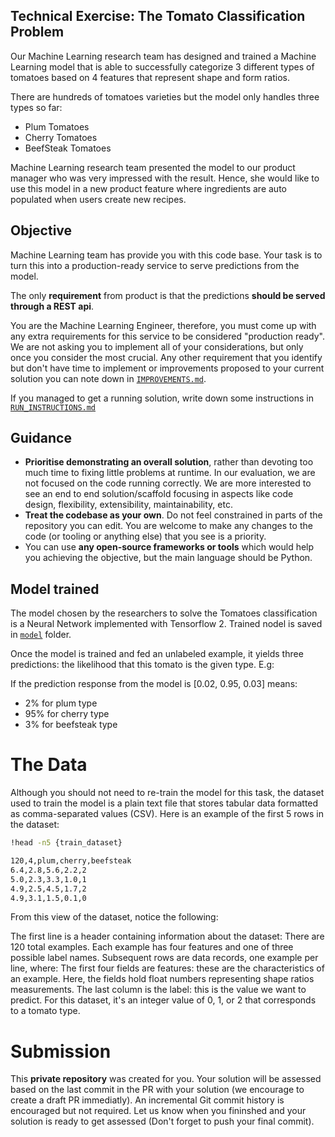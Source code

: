 ## Technical Exercise: The Tomato Classification Problem

Our Machine Learning research team has designed and trained a Machine Learning model that is able to successfully
categorize 3 different types of tomatoes based on 4 features that represent shape and form ratios.

There are hundreds of tomatoes varieties but the model only handles three types so far:

- Plum Tomatoes
- Cherry Tomatoes
- BeefSteak Tomatoes

Machine Learning research team presented the model to our product manager who was very impressed with the result. 
Hence, she would like to use this model in a new product feature where ingredients are auto populated when users create
new recipes. 

## Objective

Machine Learning team has provide you with this code base. 
Your task is to turn this into a production-ready service to serve predictions from the model.

The only **requirement** from product is that the predictions **should be served through a REST api**.

You are the Machine Learning Engineer, therefore, you must come up with any extra requirements for this
service to be considered "production ready". We are not asking you to implement all
of your considerations, but only once you consider the most crucial. 
Any other requirement that you identify but don't have time to implement or improvements proposed
to your current solution you can note down in [`IMPROVEMENTS.md`](./IMPROVEMENTS.md).

If you managed to get a running solution, write down some instructions in [`RUN_INSTRUCTIONS.md`](./RUN_INSTRUCTIONS.md)

## Guidance

- **Prioritise demonstrating an overall solution**, rather than devoting too much time to fixing
  little problems at runtime. In our evaluation, we are not focused on the code
  running correctly. We are more interested to see an end to end solution/scaffold focusing in aspects
  like code design, flexibility, extensibility, maintainability, etc.
- **Treat the codebase as your own**. Do not feel constrained in parts of the repository you can edit.
  You are welcome to make any changes to the code (or tooling or anything else) that you see is a
  priority.
- You can use **any open-source frameworks or tools** which would help you achieving the objective, but the main language should be Python. 


## Model trained

The model chosen by the researchers to solve the Tomatoes classification is a Neural Network implemented with Tensorflow 2.
Trained nodel is saved in [`model`](./model) folder.

Once the model is trained and fed an unlabeled example, it yields three predictions: the likelihood that this tomato is the given type. E.g:

If the prediction response from the model is [0.02, 0.95, 0.03] means:
- 2% for plum type
- 95% for cherry type
- 3% for beefsteak type  

# The Data

Although you should not need to re-train the model for this task, the dataset used to train the model is a plain text
file that stores tabular data formatted as comma-separated values (CSV). 
Here is an example of the first 5 rows in the dataset:

```bash
!head -n5 {train_dataset}

120,4,plum,cherry,beefsteak
6.4,2.8,5.6,2.2,2
5.0,2.3,3.3,1.0,1
4.9,2.5,4.5,1.7,2
4.9,3.1,1.5,0.1,0
```

From this view of the dataset, notice the following:

The first line is a header containing information about the dataset:
There are 120 total examples. Each example has four features and one of three possible label names.
Subsequent rows are data records, one example per line, where:
The first four fields are features: these are the characteristics of an example. Here, the fields hold float numbers representing shape ratios measurements.
The last column is the label: this is the value we want to predict. For this dataset, it's an integer value of 0, 1, or 2 that corresponds to a tomato type.

# Submission
This **private repository** was created for you. Your solution will be assessed based on the last commit in the PR with your solution (we encourage to create a draft PR immediatly). An incremental Git commit history is encouraged but not required. Let us know when you fininshed and your solution is ready to get assessed (Don't forget to push your final commit).
